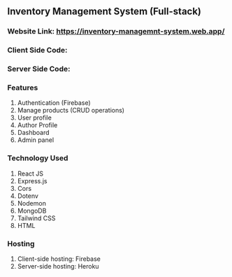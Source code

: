 ## Inventory Management System (Full-stack)

### Website Link: https://inventory-managemnt-system.web.app/

### Client Side Code:

### Server Side Code:

### Features

1. Authentication (Firebase)
2. Manage products (CRUD operations)
3. User profile
4. Author Profile
5. Dashboard
6. Admin panel

### Technology Used

1. React JS
2. Express.js
3. Cors
4. Dotenv
5. Nodemon
6. MongoDB
7. Tailwind CSS
8. HTML

### Hosting

1. Client-side hosting: Firebase
2. Server-side hosting: Heroku
